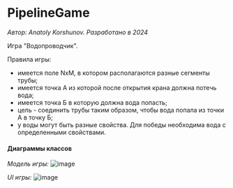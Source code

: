 # PipelineGame
*Автор: Anatoly Korshunov.
Разработано в 2024*

Игра "Водопроводчик".

Правила игры:
- имеется поле NxM, в котором располагаются разные сегменты трубы;
- имеется точка A из которой после открытия крана должна потечь вода;
- имеется точка Б в которую должна вода попасть;
- цель - соединить трубы таким образом, чтобы вода попала из точки А в точку Б;
- у воды могут быть разные свойства. Для победы необходима вода с определенными свойствами.

#### Диаграммы классов
*Модель игры:*
![image](https://github.com/gg-master/PipelineGame/assets/61249143/3128a825-5b3c-4874-bfd6-4fb319f323f0)

*UI игры:*
![image](https://github.com/gg-master/PipelineGame/assets/61249143/ff6a0736-c165-4ba1-9031-feeccd8f11cf)